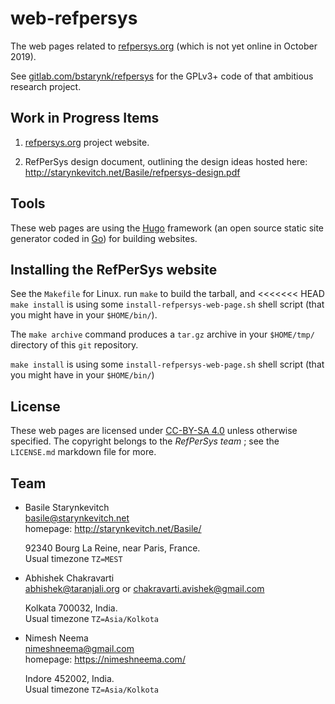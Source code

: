 # web-refpersys

The web pages related to [refpersys.org](http://refpersys.org) (which
is not yet online in October 2019).

See [gitlab.com/bstarynk/refpersys](https://gitlab.com/bstarynk/refpersys) for
the GPLv3+ code of that ambitious research project.



## Work in Progress Items

1.	[refpersys.org](http://refpersys.org) project website.

2.	RefPerSys design document, outlining the design ideas hosted here:
http://starynkevitch.net/Basile/refpersys-design.pdf



## Tools

These web pages are using the [Hugo](https://gohugo.io/) framework (an
open source static site generator coded in [Go](http://go-lang.org/))
for building websites.



## Installing the RefPerSys website

See the `Makefile` for Linux. run `make` to build the tarball, and
<<<<<<< HEAD
`make install` is using some `install-refpersys-web-page.sh` shell
script (that you might have in your `$HOME/bin/`). 

The `make archive` command produces a `tar.gz` archive in your
`$HOME/tmp/` directory of this `git` repository.


`make install` is using some `install-refpersys-web-page.sh` shell script
(that you might have in your `$HOME/bin/`)



## License

These web pages are licensed under 
[CC-BY-SA 4.0](https://creativecommons.org/licenses/by-sa/4.0/)
unless otherwise specified. The copyright belongs to the *RefPerSys team* ; 
see the `LICENSE.md` markdown file for more.



## Team

-	Basile Starynkevitch  
	<basile@starynkevitch.net>  
	homepage: http://starynkevitch.net/Basile/
	
	92340 Bourg La Reine, near Paris, France.  
	Usual timezone `TZ=MEST`
 
-	Abhishek Chakravarti  
	<abhishek@taranjali.org> or <chakravarti.avishek@gmail.com>

	Kolkata 700032, India.  
	Usual timezone `TZ=Asia/Kolkota`
 
-	Nimesh Neema  
	<nimeshneema@gmail.com>  
	homepage: https://nimeshneema.com/

	Indore 452002, India.  
	Usual timezone `TZ=Asia/Kolkota`

